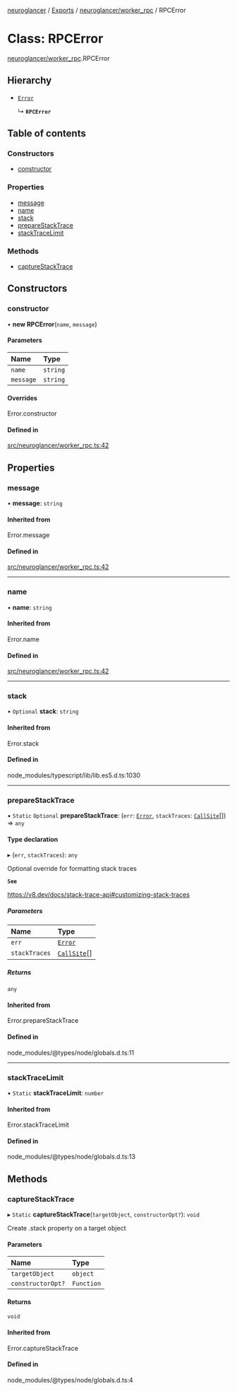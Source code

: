 [neuroglancer](../README.md) / [Exports](../modules.md) / [neuroglancer/worker\_rpc](../modules/neuroglancer_worker_rpc.md) / RPCError

# Class: RPCError

[neuroglancer/worker_rpc](../modules/neuroglancer_worker_rpc.md).RPCError

## Hierarchy

- [`Error`](../modules/main_module._internal_.md#error)

  ↳ **`RPCError`**

## Table of contents

### Constructors

- [constructor](neuroglancer_worker_rpc.RPCError.md#constructor)

### Properties

- [message](neuroglancer_worker_rpc.RPCError.md#message)
- [name](neuroglancer_worker_rpc.RPCError.md#name)
- [stack](neuroglancer_worker_rpc.RPCError.md#stack)
- [prepareStackTrace](neuroglancer_worker_rpc.RPCError.md#preparestacktrace)
- [stackTraceLimit](neuroglancer_worker_rpc.RPCError.md#stacktracelimit)

### Methods

- [captureStackTrace](neuroglancer_worker_rpc.RPCError.md#capturestacktrace)

## Constructors

### constructor

• **new RPCError**(`name`, `message`)

#### Parameters

| Name | Type |
| :------ | :------ |
| `name` | `string` |
| `message` | `string` |

#### Overrides

Error.constructor

#### Defined in

[src/neuroglancer/worker_rpc.ts:42](https://github.com/ActiveBrainAtlas2/neuroglancer/blob/91617476/src/neuroglancer/worker_rpc.ts#L42)

## Properties

### message

• **message**: `string`

#### Inherited from

Error.message

#### Defined in

[src/neuroglancer/worker_rpc.ts:42](https://github.com/ActiveBrainAtlas2/neuroglancer/blob/91617476/src/neuroglancer/worker_rpc.ts#L42)

___

### name

• **name**: `string`

#### Inherited from

Error.name

#### Defined in

[src/neuroglancer/worker_rpc.ts:42](https://github.com/ActiveBrainAtlas2/neuroglancer/blob/91617476/src/neuroglancer/worker_rpc.ts#L42)

___

### stack

• `Optional` **stack**: `string`

#### Inherited from

Error.stack

#### Defined in

node_modules/typescript/lib/lib.es5.d.ts:1030

___

### prepareStackTrace

▪ `Static` `Optional` **prepareStackTrace**: (`err`: [`Error`](../modules/main_module._internal_.md#error), `stackTraces`: [`CallSite`](../interfaces/neuroglancer_datasource._internal_.CallSite.md)[]) => `any`

#### Type declaration

▸ (`err`, `stackTraces`): `any`

Optional override for formatting stack traces

**`See`**

https://v8.dev/docs/stack-trace-api#customizing-stack-traces

##### Parameters

| Name | Type |
| :------ | :------ |
| `err` | [`Error`](../modules/main_module._internal_.md#error) |
| `stackTraces` | [`CallSite`](../interfaces/neuroglancer_datasource._internal_.CallSite.md)[] |

##### Returns

`any`

#### Inherited from

Error.prepareStackTrace

#### Defined in

node_modules/@types/node/globals.d.ts:11

___

### stackTraceLimit

▪ `Static` **stackTraceLimit**: `number`

#### Inherited from

Error.stackTraceLimit

#### Defined in

node_modules/@types/node/globals.d.ts:13

## Methods

### captureStackTrace

▸ `Static` **captureStackTrace**(`targetObject`, `constructorOpt?`): `void`

Create .stack property on a target object

#### Parameters

| Name | Type |
| :------ | :------ |
| `targetObject` | `object` |
| `constructorOpt?` | `Function` |

#### Returns

`void`

#### Inherited from

Error.captureStackTrace

#### Defined in

node_modules/@types/node/globals.d.ts:4
